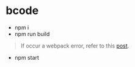 # bcode
- npm i
- npm run build
> If occur a webpack error, refer to this [post](https://github.com/angular/angular-cli/issues/2234).

- npm start
